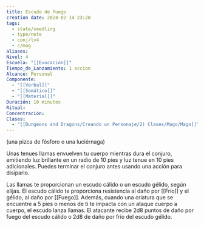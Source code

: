 ```yaml
---
title: Escudo de fuego
creation date: 2024-02-14 23:20
tags:
  - state/seedling
  - type/note
  - conj/lv4
  - c/mag
aliases: 
Nivel: 4
Escuela: "[[Evocación]]"
Tiempo_de_Lanzamiento: 1 accion
Alcance: Personal
Componente:
  - "[[Verbal]]"
  - "[[Somático]]"
  - "[[Material]]"
Duración: 10 minutos
Ritual: 
Concentración: 
Clases:
  - "[[Dungeons and Dragons/Creando un Personaje/2) Clases/Mago/Mago]]"
---
```

(una pizca de fósforo o una luciérnaga)

Unas tenues llamas envuelven tu cuerpo mientras dura el conjuro, emitiendo luz brillante en un radio de 10 pies y luz tenue en 10 pies adicionales. Puedes terminar el conjuro antes usando una acción para disiparlo.

Las llamas te proporcionan un escudo cálido o un escudo gélido, según elijas. El escudo cálido te proporciona resistencia al daño por [[Frío]] y el gélido, al daño por [[Fuego]]. Además, cuando una criatura que se encuentre a 5 pies o menos de ti te impacta con un ataque cuerpo a cuerpo, el escudo lanza llamas. El atacante recibe 2d8 puntos de daño por fuego del escudo cálido o 2d8 de daño por frío del escudo gélido.
